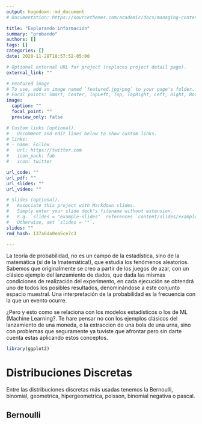 ```yaml
---
output: hugodown::md_document
# Documentation: https://sourcethemes.com/academic/docs/managing-content/

title: "Explorando información"
summary: "probando"
authors: []
tags: []
categories: []
date: 2020-11-28T18:57:52-05:00

# Optional external URL for project (replaces project detail page).
external_link: ""

# Featured image
# To use, add an image named `featured.jpg/png` to your page's folder.
# Focal points: Smart, Center, TopLeft, Top, TopRight, Left, Right, BottomLeft, Bottom, BottomRight.
image:
  caption: ""
  focal_point: ""
  preview_only: false

# Custom links (optional).
#   Uncomment and edit lines below to show custom links.
# links:
# - name: Follow
#   url: https://twitter.com
#   icon_pack: fab
#   icon: twitter

url_code: ""
url_pdf: ""
url_slides: ""
url_video: ""

# Slides (optional).
#   Associate this project with Markdown slides.
#   Simply enter your slide deck's filename without extension.
#   E.g. `slides = "example-slides"` references `content/slides/example-slides.md`.
#   Otherwise, set `slides = ""`.
slides: ""
rmd_hash: 137a6da0ea5ce7c3

---
```


La teoría de probabilidad, no es un campo de la estadística, sino de la matemática (sí de la !matemática!), que estudia los fenómenos aleatorios. Sabemos que originalmente se creo a partir de los juegos de azar, con un clásico ejemplo del lanzamiento de dados, que dada las mismas condiciones de realización del experimento, en cada ejecución se obtendrá uno de todos los posibles resultados, denominándose a este conjunto espacio muestral. Una interpretación de la probabilidad es la frecuencia con la que un evento ocurre.

¿Pero y esto como se relaciona con los modelos estadísticos o los de ML (Machine Learning?. Te hare pensar no con los ejemplos clásicos del lanzamiento de una moneda, o la extraccion de una bola de una urna, sino con problemas que seguramente ya tuviste que afrontar pero sin darte cuenta estas aplicando estos conceptos.

``` r
library(ggplot2)
```

Distribuciones Discretas
========================

Entre las distribuciones discretas más usadas tenemos la Bernoulli, binomial, geometrica, hipergeometrica, poisson, binomial negativa o pascal.

Bernoulli
---------

